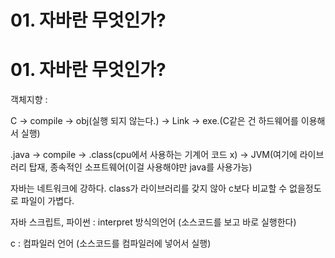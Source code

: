 # 01. 자바란 무엇인가?

# 01. 자바란 무엇인가?

객체지향 : 

C → compile → obj(실행 되지 않는다.) → Link  → exe.(C같은 건 하드웨어를 이용해서 실행)

.java → compile → .class(cpu에서 사용하는 기계어 코드 x) → JVM(여기에 라이브러리 탑재, 종속적인 소프트웨어(이걸 사용해야만 java를 사용가능)

자바는 네트워크에 강하다. class가 라이브러리를 갖지 않아 c보다 비교할 수 없을정도로 파일이 가볍다.

자바 스크립트, 파이썬 : interpret 방식의언어 (소스코드를 보고 바로 실행한다)

c : 컴파일러 언어 (소스코드를 컴파일러에 넣어서 실행)